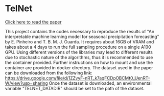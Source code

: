 # TelNet
[Click here to read the paper](https://www.nature.com/articles/s43247-025-02207-2)

This project contains the codes necessary to reproduce the results of "An interpretable machine learning model for seasonal precipitation forecasting" by E. Pinheiro and T. B. M. J. Ouarda.
It requires about 16GB of VRAM and takes about a 4 days to run the full sampling procedure on a single A100 GPU. 
Using different versions of the libraries may lead to different results due to stochastic nature of the algorithms, thus it is recommended to use the container provided. Further instructions on how to mount and use the container are provided in docker directory.
The dataset used in the paper can be downloaded from the following link: 
https://drive.google.com/file/d/1ZZvyF-nRT_k7aqFCDpOBCMt0_UenRT-W/view?usp=sharing
Once the dataset is downloaded, an environmental variable "TELNET_DATADIR" should be set to the path of the dataset.

